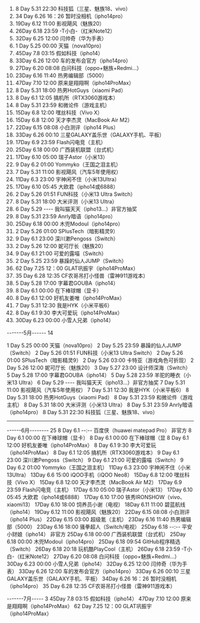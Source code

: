 1.   8 Day  5.31 22:30   科技狐（三星、魅族18、vivo）
2.   34 Day  6.26 16：26   暂时没相机（ipho14pro）
3.   19Day  6.12 11:00   影视飓风（魅族20）
4.   26Day  6.18 23:59   -T小白-（红米Note12）
5.   32Day  6.25 12:00   闫帅奇（华为手表）
6.   1 Day  5.25 00:00   天猫（nova10pro）
7.   45Day  7.8 03:15   假如科技（ipho14）
8.   33Day  6.26 12:00   车的发布会官方（ipho14pro）
9.   27Day  6.20 08:08   白问科技（oppo+魅族+Redmi...）
10.   23Day  6.16 11:40   热男编辑部（5000）
11.   47Day  7.10 12:00   原来是翔翔啊（ipho14ProMax）
12.   8 Day  5.31 18:00   热男HotGuys（xiaomi Pad）
13.   8 Day  6.1 12:05   搞机所（RTX3060游戏本）
14.   8 Day  5.31 23:59   和微论件（游戏主机）
15.   15Day  6.8 12:00   嘿丝科技（Vivo X）
16.   15Day  6.8 12:00   天才李杰灵（MacBook Air M2）
17.   22Day  6.15 08:08   小白测评（ipho14 Plus）
18.   33Day  6.26 00:10   三星GALAXY盖乐世（GALAXY手机、平板）
19.   17Day  6.9 23:59   Flash闪电竞（主机）
20.   25Day  6.18 00:00   广西装机联盟（台式机）
21.   17Day  6.10 05:00   瑞子Astor（小米13）
22.   9 Day  6.2 01:00   Yommyko（王国之泪主机）
23.   7 Day  5.31 11:00   影视飓风（汽车5年使用权）
24.   11Day  6.3 23:00   宇神闲不住（小米13Ultra）
25.   17Day  6.10 05:45   大欧君（ipho14或6888）
26.   2 Day  5.26 01:51   FUN科技（小米13 Ultra Switch）
27.   8 Day  5.31 18:00   大米评测（小米13 Ultra）
28.   6 Day  5.29 ----   我叫猫天天（ipho13...）非官方抽奖
29.   8 Day  5.31 23:59   Anrly暗语（ipho14pro）
30.   25Day  6.18 00:00   木兜Modoul（ipho14pro）
31.   2 Day  5.26 01:00   SPlusTech（暗影精灵9）
32.   9 Day  6.1 23:00   深川漱Pengoss（Switch）
33.   2 Day  5.26 12:00   妮可厅长（魅族20）
34.   9 Day  6.1 21:00   可爱的露喵（Switch）
35.   2 Day  5.25 23:59   暴躁的仙人JUMP（Switch）
36.   62 Day  7.25 12：00   GLAT巩振宇（ipho14ProMax）
37.   35 Day  6.28 12:35   CF农哥吊打小怪兽（雷神911游戏本）
38.   5 Day  5.28 17:00   字幕君GOUBA（ipho14）
39.   8 Day  6.1 00:00   在下棒球帽（显卡）
40.   8 Day  6.1 12:00   好机友姜唯（ipho14ProMax）
41.   7 Day  5.31 12:30   我是HYK（小米平板6）
42.   8 Day  6.1 9:30   李大可爱玩（ipho14ProMax）
43.   30Day  6.23 00:00   小雪人兄弟（ipho14）





-------5月------ 14

 1 Day  5.25 00:00   天猫（nova10pro）
 2 Day  5.25 23:59   暴躁的仙人JUMP（Switch）
 2 Day  5.26 01:51   FUN科技（小米13 Ultra Switch）
 2 Day  5.26 01:00   SPlusTech（暗影精灵9）
 2 Day  5.26 03:00   卡特亚（游戏角色可折现）
 2 Day  5.26 12:00   妮可厅长（魅族20）
 3 Day  5.27 23:00   设计师深海（Switch）
 5 Day  5.28 17:00   字幕君GOUBA（ipho14）
 5 Day  5.28 23:59   羊驼的睡衣（小米13 Ultra）
 6 Day  5.29 ----   我叫猫天天（ipho13...）非官方抽奖
 7 Day  5.31 11:00   影视飓风（汽车5年使用权）
 7 Day  5.31 12:30   我是HYK（小米平板6）
 8 Day  5.31 18:00   热男HotGuys（xiaomi Pad）
 8 Day  5.31 23:59   和微论件（游戏主机）
 8 Day  5.31 18:00   大米评测（小米13 Ultra）
 8 Day  5.31 23:59   Anrly暗语（ipho14pro）
 8 Day  5.31 22:30   科技狐（三星、魅族18、vivo）
 
--------------------------------------------------------------------

------6月-------- 25
 8 Day  6.1 --:--   百度侠（huawei matepad Pro） 非官方
 8 Day  6.1 00:00   在下棒球帽（显卡）
 8 Day  6.1 00:00   在下棒球帽（显
 8 Day  6.1 12:00   好机友姜唯（ipho14ProMax）
 8 Day  6.1 9:30   李大可爱玩（ipho14ProMax）
 8 Day  6.1 12:05   搞机所（RTX3060游戏本）
 9 Day  6.1 23:00   深川漱Pengoss（Switch）
 9 Day  6.1 21:00   可爱的露喵（Switch）
 9 Day  6.2 01:00   Yommyko（王国之泪主机）
 11Day  6.3 23:00   宇神闲不住（小米13Ultra）
 13Day  6.6 15:00   iQOO手机（iQOO Neo8）
 15Day  6.8 12:00   嘿丝科技（Vivo X）
 15Day  6.8 12:00   天才李杰灵（MacBook Air M2）
 17Day  6.9 23:59   Flash闪电竞（主机）
 17Day  6.10 05:00   瑞子Astor（小米13）
 17Day  6.10 05:45   大欧君（ipho14或6888）
 17Day  6.10 17:00   铁秀IRONSHOW（vivo、xiaomi13）
 17Day  6.10 18:00   饲养员小谢（电视）
 18Day  6.11 11:00   碧蓝航线（ipho14）
 19Day  6.12 11:00   影视飓风（魅族20）
 22Day  6.15 08:08   小白测评（ipho14 Plus）
 22Day  6.15 03:00   超级氪（主机）
 23Day  6.16 11:40   热男编辑部（5000）
 23Day  6.16 18:00   骚拳超人（Switch/电视）
 25Day  6.18 --:--   平安小财娘（ipho14） 非官方
 25Day  6.18 00:00   广西装机联盟（台式机）
 25Day  6.18 00:00   木兜Modoul（ipho14pro）
 25Day  6.18 09:54   GitHub程序精选（Switch）
 26Day  6.18 20:18   玩机酷PlayCool（主机）
 26Day  6.18 23:59   -T小白-（红米Note12）
 27Day  6.20 08:08   白问科技（oppo+魅族+Redmi...）
 30Day  6.23 00:00   小雪人兄弟（ipho14）
 32Day  6.25 12:00   闫帅奇（华为手表）
 33Day  6.26 12:00   车的发布会官方（ipho14pro）
 33Day  6.26 00:10   三星GALAXY盖乐世（GALAXY手机、平板）
 34Day  6.26 16：26   暂时没相机（ipho14pro）
 35 Day 6.28 12:35   CF农哥吊打小怪兽（雷神911游戏本）




-------7月-----  3
45Day  7.8 03:15   假如科技（ipho14）
47Day  7.10 12:00   原来是翔翔啊（ipho14ProMax）
62 Day  7.25 12：00   GLAT巩振宇（ipho14ProMax）
